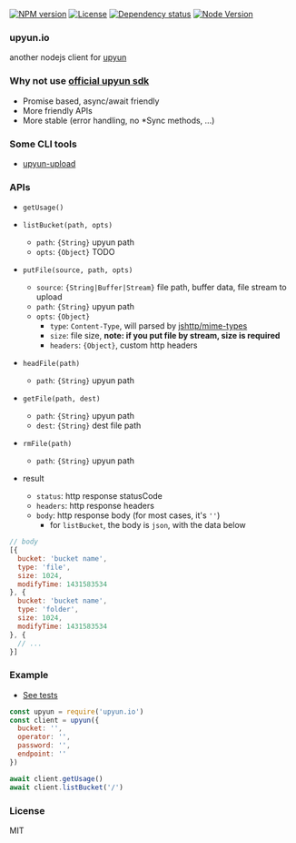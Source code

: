 
[![NPM version][npm-img]][npm-url]
[![License][license-img]][license-url]
[![Dependency status][david-img]][david-url]
[![Node Version][node-version-img]][node-version-url]

### upyun.io

another nodejs client for [upyun](https://www.upyun.com)

### Why not use [official upyun sdk](https://github.com/upyun/node-upyun)

* Promise based, async/await friendly
* More friendly APIs
* More stable (error handling, no *Sync methods, ...)

### Some CLI tools

* [upyun-upload](https://github.com/haoxins/upyun-upload)

### APIs

* `getUsage()`

* `listBucket(path, opts)`
  - `path`: `{String}` upyun path
  - `opts`: `{Object}` TODO

* `putFile(source, path, opts)`
  - `source`: `{String|Buffer|Stream}` file path, buffer data, file stream to upload
  - `path`: `{String}` upyun path
  - `opts`: `{Object}`
    * `type`: `Content-Type`, will parsed by [jshttp/mime-types](https://github.com/jshttp/mime-types)
    * `size`: file size, **note: if you put file by stream, size is required**
    * `headers`: `{Object}`, custom http headers

* `headFile(path)`
  - `path`: `{String}` upyun path

* `getFile(path, dest)`
  - `path`: `{String}` upyun path
  - `dest`: `{String}` dest file path

* `rmFile(path)`
  - `path`: `{String}` upyun path

* result
  - `status`: http response statusCode
  - `headers`: http response headers
  - `body`: http response body (for most cases, it's `''`)
    - for `listBucket`, the body is `json`, with the data below

```js
// body
[{
  bucket: 'bucket name',
  type: 'file',
  size: 1024,
  modifyTime: 1431583534
}, {
  bucket: 'bucket name',
  type: 'folder',
  size: 1024,
  modifyTime: 1431583534
}, {
  // ...
}]
```

### Example

* [See tests](test)

```js
const upyun = require('upyun.io')
const client = upyun({
  bucket: '',
  operator: '',
  password: '',
  endpoint: ''
})

await client.getUsage()
await client.listBucket('/')
```

### License
MIT

[npm-img]: https://img.shields.io/npm/v/upyun.io.svg?style=flat-square
[npm-url]: https://npmjs.org/package/upyun.io
[license-img]: https://img.shields.io/badge/license-MIT-green.svg?style=flat-square
[license-url]: http://opensource.org/licenses/MIT
[david-img]: https://img.shields.io/david/haoxins/upyun.io.svg?style=flat-square
[david-url]: https://david-dm.org/haoxins/upyun.io
[node-version-img]: https://img.shields.io/node/v/upyun.io.svg
[node-version-url]: https://nodejs.org
